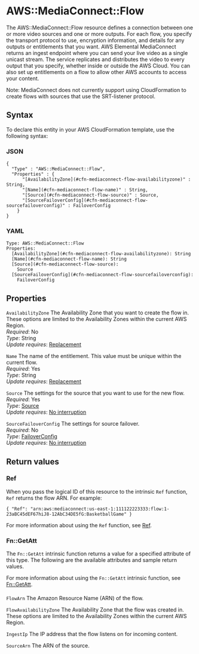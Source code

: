 # AWS::MediaConnect::Flow<a name="aws-resource-mediaconnect-flow"></a>

The AWS::MediaConnect::Flow resource defines a connection between one or more video sources and one or more outputs\. For each flow, you specify the transport protocol to use, encryption information, and details for any outputs or entitlements that you want\. AWS Elemental MediaConnect returns an ingest endpoint where you can send your live video as a single unicast stream\. The service replicates and distributes the video to every output that you specify, whether inside or outside the AWS Cloud\. You can also set up entitlements on a flow to allow other AWS accounts to access your content\. 

Note: MediaConnect does not currently support using CloudFormation to create flows with sources that use the SRT\-listener protocol\.

## Syntax<a name="aws-resource-mediaconnect-flow-syntax"></a>

To declare this entity in your AWS CloudFormation template, use the following syntax:

### JSON<a name="aws-resource-mediaconnect-flow-syntax.json"></a>

```
{
  "Type" : "AWS::MediaConnect::Flow",
  "Properties" : {
      "[AvailabilityZone](#cfn-mediaconnect-flow-availabilityzone)" : String,
      "[Name](#cfn-mediaconnect-flow-name)" : String,
      "[Source](#cfn-mediaconnect-flow-source)" : Source,
      "[SourceFailoverConfig](#cfn-mediaconnect-flow-sourcefailoverconfig)" : FailoverConfig
    }
}
```

### YAML<a name="aws-resource-mediaconnect-flow-syntax.yaml"></a>

```
Type: AWS::MediaConnect::Flow
Properties: 
  [AvailabilityZone](#cfn-mediaconnect-flow-availabilityzone): String
  [Name](#cfn-mediaconnect-flow-name): String
  [Source](#cfn-mediaconnect-flow-source): 
    Source
  [SourceFailoverConfig](#cfn-mediaconnect-flow-sourcefailoverconfig): 
    FailoverConfig
```

## Properties<a name="aws-resource-mediaconnect-flow-properties"></a>

`AvailabilityZone`  <a name="cfn-mediaconnect-flow-availabilityzone"></a>
The Availability Zone that you want to create the flow in\. These options are limited to the Availability Zones within the current AWS Region\.  
*Required*: No  
*Type*: String  
*Update requires*: [Replacement](https://docs.aws.amazon.com/AWSCloudFormation/latest/UserGuide/using-cfn-updating-stacks-update-behaviors.html#update-replacement)

`Name`  <a name="cfn-mediaconnect-flow-name"></a>
The name of the entitlement\. This value must be unique within the current flow\.  
*Required*: Yes  
*Type*: String  
*Update requires*: [Replacement](https://docs.aws.amazon.com/AWSCloudFormation/latest/UserGuide/using-cfn-updating-stacks-update-behaviors.html#update-replacement)

`Source`  <a name="cfn-mediaconnect-flow-source"></a>
The settings for the source that you want to use for the new flow\.  
*Required*: Yes  
*Type*: [Source](aws-properties-mediaconnect-flow-source.md)  
*Update requires*: [No interruption](https://docs.aws.amazon.com/AWSCloudFormation/latest/UserGuide/using-cfn-updating-stacks-update-behaviors.html#update-no-interrupt)

`SourceFailoverConfig`  <a name="cfn-mediaconnect-flow-sourcefailoverconfig"></a>
The settings for source failover\.  
*Required*: No  
*Type*: [FailoverConfig](aws-properties-mediaconnect-flow-failoverconfig.md)  
*Update requires*: [No interruption](https://docs.aws.amazon.com/AWSCloudFormation/latest/UserGuide/using-cfn-updating-stacks-update-behaviors.html#update-no-interrupt)

## Return values<a name="aws-resource-mediaconnect-flow-return-values"></a>

### Ref<a name="aws-resource-mediaconnect-flow-return-values-ref"></a>

When you pass the logical ID of this resource to the intrinsic `Ref` function, `Ref` returns the flow ARN\. For example:

`{ "Ref": "arn:aws:mediaconnect:us-east-1:111122223333:flow:1-23aBC45dEF67hiJ8-12AbC34DE5fG:BasketballGame" }`

For more information about using the `Ref` function, see [Ref](https://docs.aws.amazon.com/AWSCloudFormation/latest/UserGuide/intrinsic-function-reference-ref.html)\.

### Fn::GetAtt<a name="aws-resource-mediaconnect-flow-return-values-fn--getatt"></a>

The `Fn::GetAtt` intrinsic function returns a value for a specified attribute of this type\. The following are the available attributes and sample return values\.

For more information about using the `Fn::GetAtt` intrinsic function, see [Fn::GetAtt](https://docs.aws.amazon.com/AWSCloudFormation/latest/UserGuide/intrinsic-function-reference-getatt.html)\.

#### <a name="aws-resource-mediaconnect-flow-return-values-fn--getatt-fn--getatt"></a>

`FlowArn`  <a name="FlowArn-fn::getatt"></a>
The Amazon Resource Name \(ARN\) of the flow\.

`FlowAvailabilityZone`  <a name="FlowAvailabilityZone-fn::getatt"></a>
The Availability Zone that the flow was created in\. These options are limited to the Availability Zones within the current AWS Region\.

`IngestIp`  <a name="IngestIp-fn::getatt"></a>
The IP address that the flow listens on for incoming content\.

`SourceArn`  <a name="SourceArn-fn::getatt"></a>
The ARN of the source\.